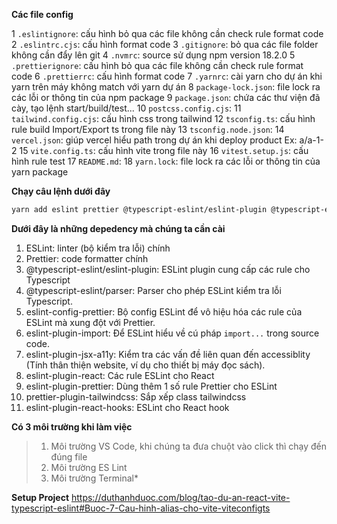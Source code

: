 **Các file config**

1 `.eslintignore`: cấu hình bỏ qua các file không cần check rule format code
2 `.eslintrc.cjs`: cấu hình format code
3 `.gitignore`: bỏ qua các file folder không cần đẩy lên git
4 `.nvmrc`: source sử dụng npm version 18.2.0
5 `.prettierignore`: cấu hình bỏ qua các file không cần check rule format code
6 `.prettierrc`: cấu hình format code
7 `.yarnrc`: cài yarn cho dự án khi yarn trên máy không match với yarn dự án
8 `package-lock.json`: file lock ra các lỗi or thông tin của npm package
9 `package.json`: chứa các thư viện đã cày, tạo lệnh start/build/test...
10 `postcss.config.cjs`:
11 `tailwind.config.cjs`: cấu hình css trong tailwind
12 `tsconfig.ts`: cấu hình rule build Import/Export ts trong file này
13 `tsconfig.node.json`:
14 `vercel.json`: giúp vercel hiểu path trong dự án khi deploy product Ex: a/a-1-2
15 `vite.config.ts`: cấu hình vite trong file này
16 `vitest.setup.js`: cấu hình rule test
17 `README.md`:
18 `yarn.lock`: file lock ra các lỗi or thông tin của yarn package

**Chạy câu lệnh dưới đây**

```bash
yarn add eslint prettier @typescript-eslint/eslint-plugin @typescript-eslint/parser eslint-config-prettier eslint-plugin-import eslint-plugin-jsx-a11y eslint-plugin-react eslint-plugin-prettier prettier-plugin-tailwindcss eslint-plugin-react-hooks -D
```

**Dưới đây là những depedency mà chúng ta cần cài**

1. ESLint: linter (bộ kiểm tra lỗi) chính
2. Prettier: code formatter chính
3. @typescript-eslint/eslint-plugin: ESLint plugin cung cấp các rule cho Typescript
4. @typescript-eslint/parser: Parser cho phép ESLint kiểm tra lỗi Typescript.
5. eslint-config-prettier: Bộ config ESLint để vô hiệu hóa các rule của ESLint mà xung đột với Prettier.
6. eslint-plugin-import: Để ESLint hiểu về cú pháp `import...` trong source code.
7. eslint-plugin-jsx-a11y: Kiểm tra các vấn đề liên quan đến accessiblity (Tính thân thiện website, ví dụ cho thiết bị máy đọc sách).
8. eslint-plugin-react: Các rule ESLint cho React
9. eslint-plugin-prettier: Dùng thêm 1 số rule Prettier cho ESLint
10. prettier-plugin-tailwindcss: Sắp xếp class tailwindcss
11. eslint-plugin-react-hooks: ESLint cho React hook

**Có 3 môi trường khi làm việc**

> 1. Môi trường VS Code, khi chúng ta đưa chuột vào click thì chạy đến đúng file
> 2. Môi trường ES Lint
> 3. Môi trường Terminal\*

**Setup Project**
https://duthanhduoc.com/blog/tao-du-an-react-vite-typescript-eslint#Buoc-7-Cau-hinh-alias-cho-vite-viteconfigts

